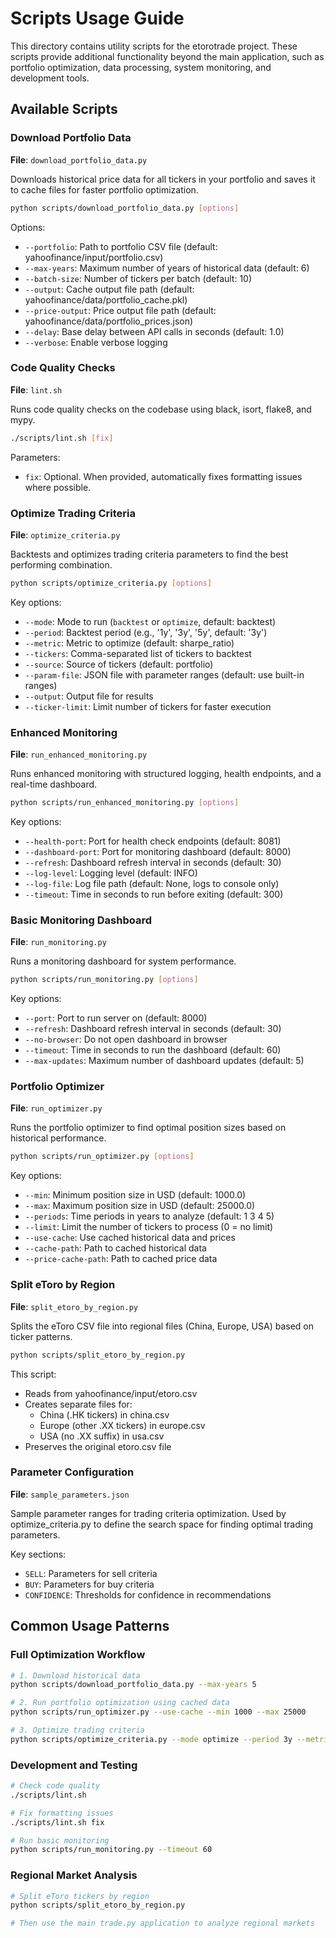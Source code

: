 # Scripts Usage Guide

This directory contains utility scripts for the etorotrade project. These scripts provide additional functionality beyond the main application, such as portfolio optimization, data processing, system monitoring, and development tools.

## Available Scripts

### Download Portfolio Data

**File**: `download_portfolio_data.py`

Downloads historical price data for all tickers in your portfolio and saves it to cache files for faster portfolio optimization.

```bash
python scripts/download_portfolio_data.py [options]
```

Options:
- `--portfolio`: Path to portfolio CSV file (default: yahoofinance/input/portfolio.csv)
- `--max-years`: Maximum number of years of historical data (default: 6)
- `--batch-size`: Number of tickers per batch (default: 10)
- `--output`: Cache output file path (default: yahoofinance/data/portfolio_cache.pkl)
- `--price-output`: Price output file path (default: yahoofinance/data/portfolio_prices.json)
- `--delay`: Base delay between API calls in seconds (default: 1.0)
- `--verbose`: Enable verbose logging

### Code Quality Checks

**File**: `lint.sh`

Runs code quality checks on the codebase using black, isort, flake8, and mypy.

```bash
./scripts/lint.sh [fix]
```

Parameters:
- `fix`: Optional. When provided, automatically fixes formatting issues where possible.

### Optimize Trading Criteria

**File**: `optimize_criteria.py`

Backtests and optimizes trading criteria parameters to find the best performing combination.

```bash
python scripts/optimize_criteria.py [options]
```

Key options:
- `--mode`: Mode to run (`backtest` or `optimize`, default: backtest)
- `--period`: Backtest period (e.g., '1y', '3y', '5y', default: '3y')
- `--metric`: Metric to optimize (default: sharpe_ratio)
- `--tickers`: Comma-separated list of tickers to backtest
- `--source`: Source of tickers (default: portfolio)
- `--param-file`: JSON file with parameter ranges (default: use built-in ranges)
- `--output`: Output file for results
- `--ticker-limit`: Limit number of tickers for faster execution

### Enhanced Monitoring

**File**: `run_enhanced_monitoring.py`

Runs enhanced monitoring with structured logging, health endpoints, and a real-time dashboard.

```bash
python scripts/run_enhanced_monitoring.py [options]
```

Key options:
- `--health-port`: Port for health check endpoints (default: 8081)
- `--dashboard-port`: Port for monitoring dashboard (default: 8000)
- `--refresh`: Dashboard refresh interval in seconds (default: 30)
- `--log-level`: Logging level (default: INFO)
- `--log-file`: Log file path (default: None, logs to console only)
- `--timeout`: Time in seconds to run before exiting (default: 300)

### Basic Monitoring Dashboard

**File**: `run_monitoring.py`

Runs a monitoring dashboard for system performance.

```bash
python scripts/run_monitoring.py [options]
```

Key options:
- `--port`: Port to run server on (default: 8000)
- `--refresh`: Dashboard refresh interval in seconds (default: 30)
- `--no-browser`: Do not open dashboard in browser
- `--timeout`: Time in seconds to run the dashboard (default: 60)
- `--max-updates`: Maximum number of dashboard updates (default: 5)

### Portfolio Optimizer

**File**: `run_optimizer.py`

Runs the portfolio optimizer to find optimal position sizes based on historical performance.

```bash
python scripts/run_optimizer.py [options]
```

Key options:
- `--min`: Minimum position size in USD (default: 1000.0)
- `--max`: Maximum position size in USD (default: 25000.0)
- `--periods`: Time periods in years to analyze (default: 1 3 4 5)
- `--limit`: Limit the number of tickers to process (0 = no limit)
- `--use-cache`: Use cached historical data and prices
- `--cache-path`: Path to cached historical data
- `--price-cache-path`: Path to cached price data

### Split eToro by Region

**File**: `split_etoro_by_region.py`

Splits the eToro CSV file into regional files (China, Europe, USA) based on ticker patterns.

```bash
python scripts/split_etoro_by_region.py
```

This script:
- Reads from yahoofinance/input/etoro.csv
- Creates separate files for:
  - China (.HK tickers) in china.csv
  - Europe (other .XX tickers) in europe.csv
  - USA (no .XX suffix) in usa.csv
- Preserves the original etoro.csv file

### Parameter Configuration

**File**: `sample_parameters.json`

Sample parameter ranges for trading criteria optimization. Used by optimize_criteria.py to define the search space for finding optimal trading parameters.

Key sections:
- `SELL`: Parameters for sell criteria
- `BUY`: Parameters for buy criteria
- `CONFIDENCE`: Thresholds for confidence in recommendations

## Common Usage Patterns

### Full Optimization Workflow

```bash
# 1. Download historical data
python scripts/download_portfolio_data.py --max-years 5

# 2. Run portfolio optimization using cached data
python scripts/run_optimizer.py --use-cache --min 1000 --max 25000

# 3. Optimize trading criteria
python scripts/optimize_criteria.py --mode optimize --period 3y --metric sharpe_ratio
```

### Development and Testing

```bash
# Check code quality
./scripts/lint.sh

# Fix formatting issues
./scripts/lint.sh fix

# Run basic monitoring
python scripts/run_monitoring.py --timeout 60
```

### Regional Market Analysis

```bash
# Split eToro tickers by region
python scripts/split_etoro_by_region.py

# Then use the main trade.py application to analyze regional markets
```